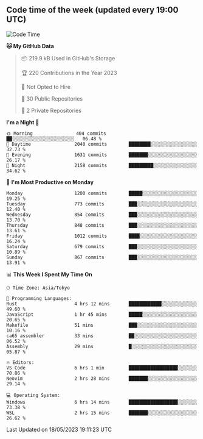 ## Code time of the week (updated every 19:00 UTC)

<!--START_SECTION:waka-->
![Code Time](http://img.shields.io/badge/Code%20Time-1%2C849%20hrs%2030%20mins-blue)

**🐱 My GitHub Data** 

> 📦 219.9 kB Used in GitHub's Storage 
 > 
> 🏆 220 Contributions in the Year 2023
 > 
> 🚫 Not Opted to Hire
 > 
> 📜 30 Public Repositories 
 > 
> 🔑 2 Private Repositories 
 > 
**I'm a Night 🦉** 

```text
🌞 Morning                404 commits         ██░░░░░░░░░░░░░░░░░░░░░░░   06.48 % 
🌆 Daytime                2040 commits        ████████░░░░░░░░░░░░░░░░░   32.73 % 
🌃 Evening                1631 commits        ███████░░░░░░░░░░░░░░░░░░   26.17 % 
🌙 Night                  2158 commits        █████████░░░░░░░░░░░░░░░░   34.62 % 
```
📅 **I'm Most Productive on Monday** 

```text
Monday                   1200 commits        █████░░░░░░░░░░░░░░░░░░░░   19.25 % 
Tuesday                  773 commits         ███░░░░░░░░░░░░░░░░░░░░░░   12.40 % 
Wednesday                854 commits         ███░░░░░░░░░░░░░░░░░░░░░░   13.70 % 
Thursday                 848 commits         ███░░░░░░░░░░░░░░░░░░░░░░   13.61 % 
Friday                   1012 commits        ████░░░░░░░░░░░░░░░░░░░░░   16.24 % 
Saturday                 679 commits         ███░░░░░░░░░░░░░░░░░░░░░░   10.89 % 
Sunday                   867 commits         ███░░░░░░░░░░░░░░░░░░░░░░   13.91 % 
```


📊 **This Week I Spent My Time On** 

```text
🕑︎ Time Zone: Asia/Tokyo

💬 Programming Languages: 
Rust                     4 hrs 12 mins       ████████████░░░░░░░░░░░░░   49.60 % 
JavaScript               1 hr 45 mins        █████░░░░░░░░░░░░░░░░░░░░   20.65 % 
Makefile                 51 mins             ███░░░░░░░░░░░░░░░░░░░░░░   10.16 % 
ca65 assembler           33 mins             ██░░░░░░░░░░░░░░░░░░░░░░░   06.52 % 
Assembly                 29 mins             █░░░░░░░░░░░░░░░░░░░░░░░░   05.87 % 

🔥 Editors: 
VS Code                  6 hrs 1 min         ██████████████████░░░░░░░   70.86 % 
Neovim                   2 hrs 28 mins       ███████░░░░░░░░░░░░░░░░░░   29.14 % 

💻 Operating System: 
Windows                  6 hrs 14 mins       ██████████████████░░░░░░░   73.38 % 
WSL                      2 hrs 15 mins       ███████░░░░░░░░░░░░░░░░░░   26.62 % 
```


 Last Updated on 18/05/2023 19:11:23 UTC
<!--END_SECTION:waka-->